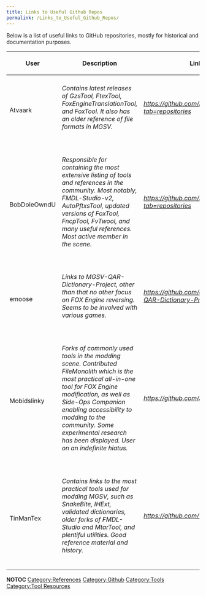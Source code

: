 ```yaml
---
title: Links to Useful Github Repos
permalink: /Links_to_Useful_Github_Repos/
---
```


Below is a list of useful links to GitHub repositories, mostly for
historical and documentation purposes.

<table>
<thead>
<tr class="header">
<th><p>User</p></th>
<th><p>Description</p></th>
<th><p>Link</p></th>
</tr>
</thead>
<tbody>
<tr class="odd">
<td><p>Atvaark</p></td>
<td><h6 id="contains_latest_releases_of_gzstool_ftextool_foxenginetranslationtool_and_foxtool._it_also_has_an_older_reference_of_file_formats_in_mgsv.">Contains latest releases of GzsTool, FtexTool, FoxEngineTranslationTool, and FoxTool. It also has an older reference of file formats in MGSV.</h6></td>
<td><h6 id="httpsgithub.comatvaarktabrepositories"><a href="https://github.com/Atvaark?tab=repositories">https://github.com/Atvaark?tab=repositories</a></h6></td>
</tr>
<tr class="even">
<td><p>BobDoleOwndU</p></td>
<td><h6 id="responsible_for_containing_the_most_extensive_listing_of_tools_and_references_in_the_community._most_notably_fmdl_studio_v2_autopftxstool_updated_versions_of_foxtool_fncptool_fvtwool_and_many_useful_references._most_active_member_in_the_scene.">Responsible for containing the most extensive listing of tools and references in the community. Most notably, FMDL-Studio-v2, AutoPftxsTool, updated versions of FoxTool, FncpTool, FvTwool, and many useful references. Most active member in the scene.</h6></td>
<td><h6 id="httpsgithub.combobdoleowndutabrepositories"><a href="https://github.com/BobDoleOwndU?tab=repositories">https://github.com/BobDoleOwndU?tab=repositories</a></h6></td>
</tr>
<tr class="odd">
<td><p>emoose</p></td>
<td><h6 id="links_to_mgsv_qar_dictionary_project_other_than_that_no_other_focus_on_fox_engine_reversing._seems_to_be_involved_with_various_games.">Links to MGSV-QAR-Dictionary-Project, other than that no other focus on FOX Engine reversing. Seems to be involved with various games.</h6></td>
<td><h6 id="httpsgithub.comemoosemgsv_qar_dictionary_project"><a href="https://github.com/emoose/MGSV-QAR-Dictionary-Project">https://github.com/emoose/MGSV-QAR-Dictionary-Project</a></h6></td>
</tr>
<tr class="even">
<td><p>Mobidslinky</p></td>
<td><h6 id="forks_of_commonly_used_tools_in_the_modding_scene._contributed_filemonolith_which_is_the_most_practical_all_in_one_tool_for_fox_engine_modification_as_well_as_side_ops_companion_enabling_accessibility_to_modding_to_the_community._some_experimental_research_has_been_displayed._user_on_an_indefinite_hiatus.">Forks of commonly used tools in the modding scene. Contributed FileMonolith which is the most practical all-in-one tool for FOX Engine modification, as well as Side-Ops Companion enabling accessibility to modding to the community. Some experimental research has been displayed. User on an indefinite hiatus.</h6></td>
<td><h6 id="httpsgithub.comjosephzoeller"><a href="https://github.com/JosephZoeller">https://github.com/JosephZoeller</a></h6></td>
</tr>
<tr class="odd">
<td><p>TinManTex</p></td>
<td><h6 id="contains_links_to_the_most_practical_tools_used_for_modding_mgsv_such_as_snakebite_ihext_validated_dictionaries_older_forks_of_fmdl_studio_and_mtartool_and_plentiful_utilities._good_reference_material_and_history.">Contains links to the most practical tools used for modding MGSV, such as SnakeBite, IHExt, validated dictionaries, older forks of FMDL-Studio and MtarTool, and plentiful utilities. Good reference material and history.</h6></td>
<td><h6 id="httpsgithub.comtinmantex"><a href="https://github.com/TinManTex">https://github.com/TinManTex</a></h6></td>
</tr>
</tbody>
</table>

__NOTOC__ [Category:References](/Category:References "wikilink")
[Category:Github](/Category:Github "wikilink")
[Category:Tools](/Category:Tools "wikilink") [Category:Tool
Resources](/Category:Tool_Resources "wikilink")